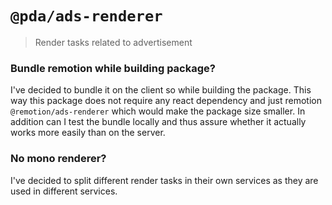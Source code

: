 # `@pda/ads-renderer`
> Render tasks related to advertisement

### Bundle remotion while building package?
I've decided to bundle it on the client so while building the package.
This way this package does not require any react dependency
and just remotion `@remotion/ads-renderer` which would make the package size smaller.
In addition can I test the bundle locally and thus assure whether it actually works more easily than on the server.

### No mono renderer?
I've decided to split different render tasks in their own services as they are used in different services.
